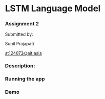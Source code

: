 # LSTM Language Model

### Assignment 2 

Submitted by:

Sunil Prajapati

st124073@ait.asia


### Description:


### Running the app


### Demo


